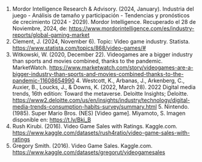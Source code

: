 1. Mordor Intelligence Research & Advisory. (2024, January). Industria del juego - Análisis de tamaño y participación - Tendencias y pronósticos de crecimiento (2024 - 2029). Mordor Intelligence. Recuperado el 28 de Noviembre, 2024, de: https://www.mordorintelligence.com/es/industry-reports/global-gaming-market  
2. Clement, J. (2024, November 6). Topic: Video game industry. Statista. https://www.statista.com/topics/868/video-games/# 
3. Witkowski, W. (2020, December 22). Videogames are a bigger industry than sports and movies combined, thanks to the pandemic. MarketWatch. https://www.marketwatch.com/story/videogames-are-a-bigger-industry-than-sports-and-movies-combined-thanks-to-the-pandemic-11608654990 
‌4. Westcott, K., Arbanas, J., Arkenberg, C., Auxier, B., Loucks, J., & Downs, K. (2022, March 28). 2022 Digital media trends, 16th edition: Toward the metaverse. Deloitte Insights; Deloitte. https://www2.deloitte.com/us/en/insights/industry/technology/digital-media-trends-consumption-habits-survey/summary.html 
‌5. Nintendo. (1985). Super Mario Bros. (NES) [Video game]. Miyamoto, S. Imagen disponible en: https://t.ly/Bki_B  
6. Rush Kirubi. (2016). Video Game Sales with Ratings. Kaggle.com. https://www.kaggle.com/datasets/rush4ratio/video-game-sales-with-ratings 
7. Gregory Smith. (2016). Video Game Sales. Kaggle.com. https://www.kaggle.com/datasets/gregorut/videogamesales 
